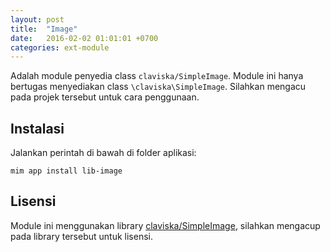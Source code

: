 ```yaml
---
layout: post
title:  "Image"
date:   2016-02-02 01:01:01 +0700
categories: ext-module
---
```


Adalah module penyedia class `claviska/SimpleImage`. Module ini hanya bertugas
menyediakan class `\claviska\SimpleImage`. Silahkan mengacu pada projek tersebut
untuk cara penggunaan.

## Instalasi

Jalankan perintah di bawah di folder aplikasi:

```
mim app install lib-image
```

## Lisensi

Module ini menggunakan library [claviska/SimpleImage](https://github.com/claviska/SimpleImage),
silahkan mengacup pada library tersebut untuk lisensi.